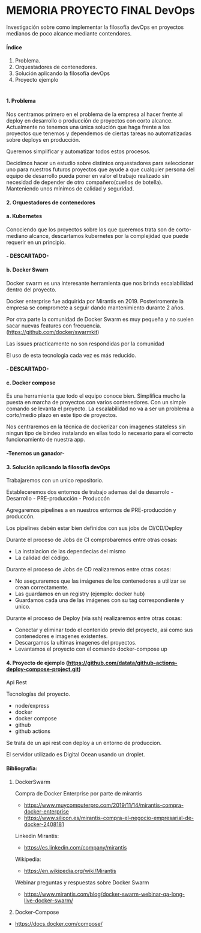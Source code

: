 # MEMORIA PROYECTO FINAL DevOps

Investigación sobre como implementar la filosofía devOps en proyectos medianos de poco alcance mediante contendores.
#### Índice


1. Problema.
2. Orquestadores de contenedores.
3. Solución aplicando la filosofía devOps
4. Proyecto ejemplo
#
#### 1. Problema

Nos centramos primero en el problema de la empresa al hacer frente al deploy en desarrollo o producción de proyectos con corto alcance.
Actualmente no tenemos una única solución que haga frente a los proyectos que tenemos y dependemos de ciertas tareas no automatizadas sobre deploys en producción.

Queremos simplificar y automatizar todos estos procesos.

Decidimos hacer un estudio sobre distintos orquestadores para seleccionar uno para nuestros futuros proyectos que ayude a que cualquier persona del equipo de desarrollo pueda poner en valor el trabajo realizado sin necesidad de depender de otro compañero(cuellos de botella). Manteniendo unos mínimos de calidad y seguridad.


#### 2. Orquestadores de contenedores

####   a. Kubernetes

Conociendo que los proyectos sobre los que queremos trata son de corto-mediano alcance, descartamos kubernetes por la complejidad que puede requerir en un principio.

#### - DESCARTADO-

####    b. Docker Swarn
    
Docker swarm es una interesante herramienta que nos brinda escalabilidad dentro del proyecto.

Docker enterprise fue adquirida por Mirantis en 2019. Posteriromente la empresa se compromete a seguir dando mantenimiento durante 2 años.

Por otra parte la comunidad de Docker Swarm es muy pequeña y no suelen sacar nuevas features con frecuencia. (https://github.com/docker/swarmkit)

Las issues practicamente no son respondidas por la comunidad

El uso de esta tecnologia cada vez es más reducido.

#### - DESCARTADO-

####    c. Docker compose

Es una herramienta que todo el equipo conoce bien. Simplifica mucho la puesta en marcha de proyectos con varios contenedores. Con un simple comando se levanta el proyecto. La escalabilidad no va a ser un problema a corto/medio plazo en este tipo de proyectos.

Nos centraremos en la técnica de dockerizar con imagenes stateless sin ningun tipo de bindeo instalando en ellas todo lo necesario para el correcto funcionamiento de nuestra app.
#### -Tenemos un ganador-


#### 3. Solución aplicando la filosofía devOps

Trabajaremos con un unico repositorio.

Estableceremos dos entornos de trabajo ademas del de desarrolo
    - Desarrollo
    - PRE-producción
    - Produccón

Agregaremos pipelines a en nuestros entornos de PRE-producción y produccón.

Los pipelines debén estar bien definidos con sus jobs de CI/CD/Deploy

Durante el proceso de Jobs de CI comprobaremos entre otras cosas:
- La instalacion de las dependecias del mismo
- La calidad del código.

Durante el proceso de Jobs de CD realizaremos entre otras cosas:

- No aseguraremos que las imágenes de los contenedores a utilizar se crean correctamente.
- Las guardamos en un registry (ejemplo: docker hub)
- Guardamos cada una de las imágenes con su tag correspondiente y unico.

Durante el proceso de Deploy (via ssh) realizaremos entre otras cosas:
- Conectar y eliminar todo el contenido previo del proyecto, asi como sus contenedores e imagenes existentes.
- Descargamos la ultimas imagenes del proyectos.
- Levantamos el proyecto con el comando docker-compose up


#### 4. Proyecto de ejemplo (https://github.com/datata/github-actions-deploy-compose-project.git)

Api Rest

Tecnologías del proyecto.
- node/express
- docker
- docker compose
- github
- github actions

Se trata de un api rest con deploy a un entorno de produccion.

El servidor utilizado es Digital Ocean usando un droplet.


#### Bibliografia:
1. DockerSwarm

    Compra de Docker Enterprise por parte de mirantis
    - https://www.muycomputerpro.com/2019/11/14/mirantis-compra-docker-enterprise
    - https://www.silicon.es/mirantis-compra-el-negocio-empresarial-de-docker-2408181 

    Linkedin Mirantis:
    - https://es.linkedin.com/company/mirantis

    Wikipedia:
    - https://en.wikipedia.org/wiki/Mirantis

    Webinar preguntas y respuestas sobre Docker Swarm
    - https://www.mirantis.com/blog/docker-swarm-webinar-qa-long-live-docker-swarm/


2. Docker-Compose

- https://docs.docker.com/compose/

